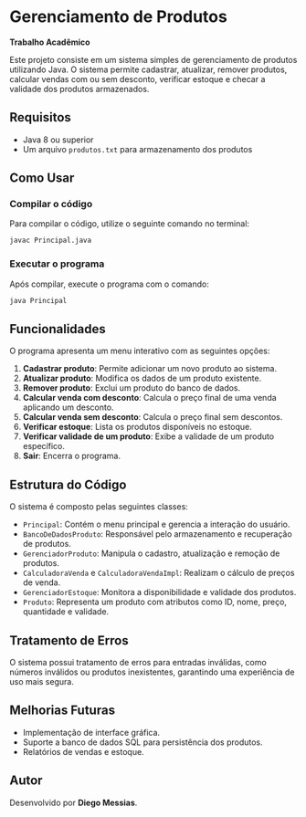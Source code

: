 # Gerenciamento de Produtos

**Trabalho Acadêmico**

Este projeto consiste em um sistema simples de gerenciamento de produtos utilizando Java. O sistema permite cadastrar, atualizar, remover produtos, calcular vendas com ou sem desconto, verificar estoque e checar a validade dos produtos armazenados.

## Requisitos
- Java 8 ou superior
- Um arquivo `produtos.txt` para armazenamento dos produtos

## Como Usar

### Compilar o código
Para compilar o código, utilize o seguinte comando no terminal:
```sh
javac Principal.java
```

### Executar o programa
Após compilar, execute o programa com o comando:
```sh
java Principal
```

## Funcionalidades

O programa apresenta um menu interativo com as seguintes opções:

1. **Cadastrar produto**: Permite adicionar um novo produto ao sistema.
2. **Atualizar produto**: Modifica os dados de um produto existente.
3. **Remover produto**: Exclui um produto do banco de dados.
4. **Calcular venda com desconto**: Calcula o preço final de uma venda aplicando um desconto.
5. **Calcular venda sem desconto**: Calcula o preço final sem descontos.
6. **Verificar estoque**: Lista os produtos disponíveis no estoque.
7. **Verificar validade de um produto**: Exibe a validade de um produto específico.
0. **Sair**: Encerra o programa.

## Estrutura do Código

O sistema é composto pelas seguintes classes:

- `Principal`: Contém o menu principal e gerencia a interação do usuário.
- `BancoDeDadosProduto`: Responsável pelo armazenamento e recuperação de produtos.
- `GerenciadorProduto`: Manipula o cadastro, atualização e remoção de produtos.
- `CalculadoraVenda` e `CalculadoraVendaImpl`: Realizam o cálculo de preços de venda.
- `GerenciadorEstoque`: Monitora a disponibilidade e validade dos produtos.
- `Produto`: Representa um produto com atributos como ID, nome, preço, quantidade e validade.

## Tratamento de Erros
O sistema possui tratamento de erros para entradas inválidas, como números inválidos ou produtos inexistentes, garantindo uma experiência de uso mais segura.

## Melhorias Futuras
- Implementação de interface gráfica.
- Suporte a banco de dados SQL para persistência dos produtos.
- Relatórios de vendas e estoque.

## Autor
Desenvolvido por **Diego Messias**.
